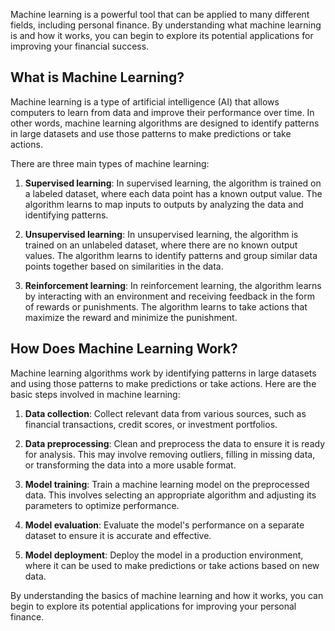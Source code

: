 
Machine learning is a powerful tool that can be applied to many different fields, including personal finance. By understanding what machine learning is and how it works, you can begin to explore its potential applications for improving your financial success.

What is Machine Learning?
-------------------------

Machine learning is a type of artificial intelligence (AI) that allows computers to learn from data and improve their performance over time. In other words, machine learning algorithms are designed to identify patterns in large datasets and use those patterns to make predictions or take actions.

There are three main types of machine learning:

1. **Supervised learning**: In supervised learning, the algorithm is trained on a labeled dataset, where each data point has a known output value. The algorithm learns to map inputs to outputs by analyzing the data and identifying patterns.

2. **Unsupervised learning**: In unsupervised learning, the algorithm is trained on an unlabeled dataset, where there are no known output values. The algorithm learns to identify patterns and group similar data points together based on similarities in the data.

3. **Reinforcement learning**: In reinforcement learning, the algorithm learns by interacting with an environment and receiving feedback in the form of rewards or punishments. The algorithm learns to take actions that maximize the reward and minimize the punishment.

How Does Machine Learning Work?
-------------------------------

Machine learning algorithms work by identifying patterns in large datasets and using those patterns to make predictions or take actions. Here are the basic steps involved in machine learning:

1. **Data collection**: Collect relevant data from various sources, such as financial transactions, credit scores, or investment portfolios.

2. **Data preprocessing**: Clean and preprocess the data to ensure it is ready for analysis. This may involve removing outliers, filling in missing data, or transforming the data into a more usable format.

3. **Model training**: Train a machine learning model on the preprocessed data. This involves selecting an appropriate algorithm and adjusting its parameters to optimize performance.

4. **Model evaluation**: Evaluate the model's performance on a separate dataset to ensure it is accurate and effective.

5. **Model deployment**: Deploy the model in a production environment, where it can be used to make predictions or take actions based on new data.

By understanding the basics of machine learning and how it works, you can begin to explore its potential applications for improving your personal finance.

